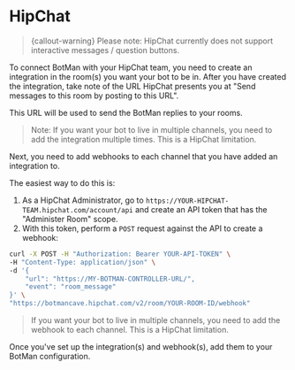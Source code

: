 # HipChat

> {callout-warning} Please note: HipChat currently does not support interactive messages / question buttons.

To connect BotMan with your HipChat team, you need to create an integration in the room(s) you want your bot to be in.
After you have created the integration, take note of the URL HipChat presents you at "Send messages to this room by posting to this URL". 

This URL will be used to send the BotMan replies to your rooms.
 
 > Note: If you want your bot to live in multiple channels, you need to add the integration multiple times. This is a HipChat limitation.
 
Next, you need to add webhooks to each channel that you have added an integration to.

The easiest way to do this is:

1. As a HipChat Administrator, go to `https://YOUR-HIPCHAT-TEAM.hipchat.com/account/api` and create an API token that has the "Administer Room" scope.
2. With this token, perform a `POST` request against the API to create a webhook:

```bash
curl -X POST -H "Authorization: Bearer YOUR-API-TOKEN" \
-H "Content-Type: application/json" \
-d '{
	"url": "https://MY-BOTMAN-CONTROLLER-URL/",
	"event": "room_message"
}' \
"https://botmancave.hipchat.com/v2/room/YOUR-ROOM-ID/webhook"
```
> If you want your bot to live in multiple channels, you need to add the webhook to each channel. This is a HipChat limitation.

Once you've set up the integration(s) and webhook(s), add them to your BotMan configuration.	
